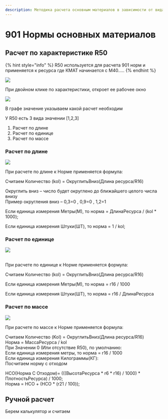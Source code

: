 ```yaml
---
description: Методика расчета основным материалов в зависимости от вида расчета
---
```


# 901 Нормы основных материалов

## Расчет по характеристике R50

{% hint style="info" %}
R50 используется для расчета 901 норм и применяется к ресурса где КМАТ начинается с М40…..
{% endhint %}

![](<../../../../.gitbook/assets/0 (103).png>)

При двойном клике по характеристики, откроет ее рабочее окно

![](<../../../../.gitbook/assets/1 (44).png>)

В графе значение указываем какой расчет необходим

У R50 есть 3 вида значении \[1,2,3]

1. Расчет по длине
2. Расчет по единице
3. Расчет по массе

### Расчет по длине

![](<../../../../.gitbook/assets/2 (123).png>)

При расчете по длине к Норме применяется формула:

Считаем Количество (kol) = ОкруглитьВниз(Длина ресурса/R16)

Округлить вниз – число будет округлено до ближайшего целого числа внизу\
Пример округления вниз – 0,3=0 , 0,9=0 , 1,2=1

Если единица измерения Метры(М), то норма = ДлинаРесурса / (kol \* 1000);

Если единица измерения Штуки(ШТ), то норма = 1 / kol;

### Расчет по единице

![](<../../../../.gitbook/assets/3 (112).png>)

\
При расчете по единице к Норме применяется формула:

Считаем Количество (kol) = ОкруглитьВниз(Длина ресурса/R16)

Если единица измерения Метры(М), то норма = r16 / 1000

Если единица измерения Штуки(ШТ), то норма = r16 / ДлинаРесурса

### Расчет по массе

![](<../../../../.gitbook/assets/4 (48).png>)

При расчете по массе к Норме применяется формула:

Считаем Количество (Kol) = ОкруглитьВниз(Длина ресурса/R16)\
Норма = МассаРесурса / kol\
При Значении 0 (Или отсутствие R50), по умолчанию:\
Если единица измерения метры, то норма = r16 / 1000\
Если единица измерения Килограммы(КГ):\
&#x20;Посчитаем норму с отходом

НСО(Норма С Отходом)= (((ВысотаРесурса \* r6 \* r16) / 1000) \* ПлотностьРесурса) / 1000;\
Норма = НСО + (НСО \* (r21 / 100));

## Ручной расчет

Берем калькулятор и считаем
